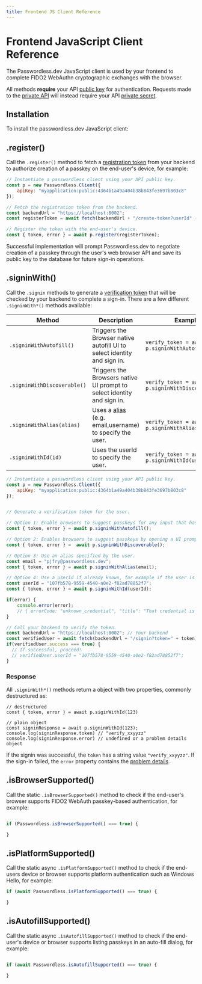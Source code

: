 ```yaml
---
title: Frontend JS Client Reference
---
```

# Frontend JavaScript Client Reference

The Passwordless.dev JavaScript client is used by your frontend to complete FIDO2 WebAuthn cryptographic exchanges with the browser.

All methods **require** your API [public key](concepts.html#api-keys) for authentication. Requests made to the [private API](api) will instead require your API [private secret](concepts.html#api-keys).

## Installation

To install the passwordless.dev JavaScript client:

<CodeSwitcher :languages="{bash1:'yarn',bash2:'npm',es6:'ES6',html:'html'}">
<template v-slot:bash1>

```bash
yarn add @passwordlessdev/passwordless-client
```
In all cases, your frontend must import the library to call the methods in this document:
```js
import { Client } from '@passwordlessdev/passwordless-client';
const p = new Client({ apiKey: "" })
```
</template>
<template v-slot:bash2>

```bash
npm install @passwordlessdev/passwordless-client
```
In all cases, your frontend must import the library to call the methods in this document:
```js
import { Client } from '@passwordlessdev/passwordless-client';
const p = new Client({ apiKey: "" })
```
</template>
<template v-slot:es6>

In all cases, your frontend must import the library to call the methods in this document:

```html
<script type="module">
import { Client } from "https://cdn.passwordless.dev/dist/1.1.0/esm/passwordless.min.mjs"
const p = new Client({ apiKey: "" })
</script>
```
</template>
<template v-slot:html>

```html
<script src="https://cdn.passwordless.dev/dist/1.1.0/umd/passwordless.umd.min.js" crossorigin="anonymous"></script>
```
In all cases, your frontend must import the library to call the methods used by Passwordless.dev:
```html
<script>
const Client = Passwordless.Client;
const p = new Client({});
</script>
```

</template>
</CodeSwitcher>

## .register()

Call the `.register()` method to fetch a [registration token](concepts.html#tokens) from your backend to authorize creation of a passkey on the end-user's device, for example:

```js
// Instantiate a passwordless client using your API public key.
const p = new Passwordless.Client({
    apiKey: "myapplication:public:4364b1a49a404b38b843fe3697b803c8"
});

// Fetch the registration token from the backend.
const backendUrl = "https://localhost:8002";
const registerToken = await fetch(backendUrl + "/create-token?userId" + userId).then(r => r.json());

// Register the token with the end-user's device.
const { token, error } = await p.register(registerToken);
```

Successful implementation will prompt Passwordless.dev to negotiate creation of a passkey through the user's web browser API and save its public key to the database for future sign-in operations.

## .signinWith()

Call the `.signin` methods to generate a [verification token](concepts.html#tokens) that will be checked by your backend to complete a sign-in. There are a few different `.signinWith*()` methods available:

|Method|Description|Example|
|------|-----------|-------|
|`.signinWithAutofill()`|Triggers the Browser native autofill UI to select identity and sign in.|`verify_token = await p.signinWithAutofill();`|
|`.signinWithDiscoverable()`|Triggers the Browsers native UI prompt to select identity and sign in. |`verify_token = await p.signinWithDiscoverable();`|
|`.signinWithAlias(alias)`|Uses a [alias](api.html#alias) (e.g. email,username) to specify the user.|`verify_token = await p.signinWithAlias(email);`|
|`.signinWithId(id)`|Uses the userId to specify the user.|`verify_token = await p.signinWithId(userId);`|

```js
// Instantiate a passwordless client using your API public key.
const p = new Passwordless.Client({
    apiKey: "myapplication:public:4364b1a49a404b38b843fe3697b803c8"
});


// Generate a verification token for the user.

// Option 1: Enable browsers to suggest passkeys for any input that has autofill="webauthn" (only works with discoverable passkeys).
const { token, error } = await p.signinWithAutofill();

// Option 2: Enables browsers to suggest passkeys by opening a UI prompt (only works with discoverable passkeys).
const { token, error } =  await p.signinWithDiscoverable();

// Option 3: Use an alias specified by the user.
const email = "pjfry@passwordless.dev";
const { token, error } = await p.signinWithAlias(email);

// Option 4: Use a userId if already known, for example if the user is re-authenticating.
const userId = "107fb578-9559-4540-a0e2-f82ad78852f7";
const { token, error } = await p.signinWithId(userId);

if(error) {
    console.error(error);
    // { errorCode: "unknown_credential", "title": "That credential is not registered with this website", "details": "..."}
}

// Call your backend to verify the token.
const backendUrl = "https://localhost:8002"; // Your backend
const verifiedUser = await fetch(backendUrl + "/signin?token=" + token).then(r => r.json());
if(verifiedUser.success === true) {
  // If successful, proceed!
  // verifiedUser.userId = "107fb578-9559-4540-a0e2-f82ad78852f7";
}
```

### Response

All `.signinWith*()` methods return a object with two properties, commonly destructured as:
```
// destructured
const { token, error } = await p.siginWithId(123)

// plain object
const signinResponse = await p.signinWithId(123);
console.log(signinResponse.token) // "verify_xxyyzz"
console.log(signinResponse.error) // undefined or a problem details object

```

If the signin was successful, the `token` has a string value `"verify_xxyyzz"`. If the sign-in failed, the `error` property contains the [problem details](errors.html#problem-details).

## .isBrowserSupported()

Call the static `.isBrowserSupported()` method to check if the end-user's browser supports FIDO2 WebAuth passkey-based authentication, for example:

```js

if (Passwordless.isBrowserSupported() === true) {

}
```

## .isPlatformSupported()


Call the static async `.isPlatformSupported()` method to check if the end-users device or browser supports platform authentication such as Windows Hello, for example:

```js
if (await Passwordless.isPlatformSupported() === true) {

}
```

## .isAutofillSupported()

Call the static async `.isAutofillSupported()` method to check if the end-user's device or browser supports listing passkeys in an auto-fill dialog, for example:

```js

if (await Passwordless.isAutofillSupported() === true) {

}
```
